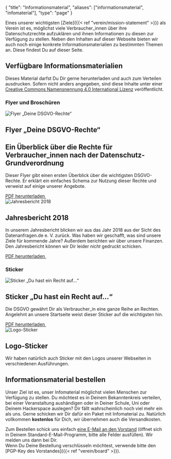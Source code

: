{
    "title": "Informationsmaterial",
    "aliases": ["informationsmaterial", "infomaterial"],
    "type": "page"
}

Eines unserer wichtigsten [Ziele]({{< ref "verein/mission-statement" >}}) als Verein ist es, möglichst viele Verbraucher_innen über ihre Datenschutzrechte aufzuklären und ihnen Informationen zu diesen zur Verfügung zu stellen. Neben den Inhalten auf dieser Webseite bieten wir auch noch einige konkrete Informationsmaterialien zu bestimmten Themen an. Diese findest Du auf dieser Seite.

## Verfügbare Informationsmaterialien

Dieses Material darfst Du Dir gerne herunterladen und auch zum Verteilen ausdrucken. Sofern nicht anders angegeben, sind diese Inhalte unter einer [Creative Commons Namensnennung 4.0 International Lizenz](https://creativecommons.org/licenses/by/4.0/deed.de) veröffentlicht.

### Flyer und Broschüren

<article class="list-article icon-list-article">
    <div class="col25 article-featured-image"><img class="image" src="/img/material/flyer-rights.jpg" alt="Flyer „Deine DSGVO-Rechte“"></div>
    <div class="padded col75">
        <h1>Flyer „Deine DSGVO-Rechte“</h1>
        <h2>Ein Überblick über die Rechte für Verbraucher_innen nach der Datenschutz-Grundverordnung</h2>
        <p class="description">
            Dieser Flyer gibt einen ersten Überblick über die wichtigsten DSGVO-Rechte. Er erklärt ein einfaches Schema zur Nutzung dieser Rechte und verweist auf einige unserer Angebote.
        </p>
    </div>
    <div class="clearfix"></div>
    <a class="button button-primary read-more-button" href="https://static.dacdn.de/docs/flyer-deine-dsgvo-rechte.pdf">PDF herunterladen&nbsp;<span class="icon icon-download"></span></a>
</article>

<article class="list-article icon-list-article">
    <div class="col25 article-featured-image"><img class="image" src="/img/material/bericht-2018.jpg" alt="Jahresbericht 2018"></div>
    <div class="padded col75">
        <h1>Jahresbericht 2018</h1>
        <p class="description">
            In unserem Jahresbericht blicken wir aus das Jahr 2018 aus der Sicht des Datenanfragen.de e.&nbsp;V. zurück. Was haben wir geschafft, was sind unsere Ziele für kommende Jahre? Außerdem berichten wir über unsere Finanzen.<br>
            Den Jahresbericht können wir Dir leider <em>nicht</em> gedruckt schicken.
        </p>
    </div>
    <div class="clearfix"></div>
    <a class="button button-primary read-more-button" href="https://static.dacdn.de/docs/bericht-2018.pdf">PDF herunterladen&nbsp;<span class="icon icon-download"></span></a>
</article>

### Sticker

<article class="list-article icon-list-article">
    <div class="col25 article-featured-image"><img class="image" src="/img/material/sticker-rights.jpg" alt="Sticker „Du hast ein Recht auf…“"></div>
    <div class="padded col75">
        <h1>Sticker „Du hast ein Recht auf…“</h1>
        <p class="description">
            Die DSGVO gewährt Dir als Verbraucher_in eine ganze Reihe an Rechten. Angelehnt an unsere Startseite weist dieser Sticker auf die wichtigsten hin.
        </p>
    </div>
    <div class="clearfix"></div>
    <a class="button button-primary read-more-button" href="https://static.dacdn.de/docs/sticker-rights-1-de.pdf">PDF herunterladen&nbsp;<span class="icon icon-download"></span></a>
</article>

<article class="list-article icon-list-article no-footer">
    <div class="col25 article-featured-image"><img class="image" src="/img/material/sticker-icon.jpg" alt="Logo-Sticker"></div>
    <div class="padded col75">
        <h1>Logo-Sticker</h1>
        <p class="description">
            Wir haben natürlich auch Sticker mit den Logos unserer Webseiten in verschiedenen Ausführungen.
        </p>
    </div>
    <div class="clearfix"></div>
</article>

## Informationsmaterial bestellen

Unser Ziel ist es, unser Infomaterial möglichst vielen Menschen zur Verfügung zu stellen. Du möchtest es in Deinem Bekanntenkreis verteilen, bei einer Veranstaltung aushändigen oder in Deiner Schule, Uni oder Deinem Hackerspace auslegen? Dir fällt wahrscheinlich noch viel mehr ein als uns. Gerne schicken wir Dir dafür ein Paket mit Infomaterial zu. Natürlich vollkommen **kostenlos** für Dich, wir übernehmen auch die Versandkosten.

Zum Bestellen schick uns einfach [eine E-Mail an den Vorstand](mailto:vorstand@datenanfragen.de?subject=Bestellung%20Infomaterial&body=Hallo%2C%0A%0Aich%20m%C3%B6chte%20gerne%20Infomaterial%20zum%20Datenanfragen.de%20e.%20V.%20bestellen.%0A%0AName%20Empf%C3%A4nger_in%3A%0A%5Bhier%20eintragen%2C%20z.%20B.%3A%20Kim%20Mustermensch%2C%20Musterst%C3%A4dter%20Hackerspace%20e.%20V.%2C%20Datenschutzbeh%C3%B6rde%20Musterstadt%5D%0A%0AVollst%C3%A4ndige%20Versandadresse%3A%0A%5Bhier%20eintragen%2C%20z.%20B.%3A%20Musterstra%C3%9Fe%20123%2C%2012345%20Musterstadt%2C%20Musterland%5D%0A%0AF%C3%BCr%20wie%20viele%20Menschen%20brauchst%20Du%20Infomaterial%20(gesch%C3%A4tzt)%3F%0A%5Bhier%20eintragen%2C%20z.%20B.%3A%2020%5D%0A%0ABesondere%20W%C3%BCnsche%3A%0A%5BWir%20stellen%20Dir%20ein%20passendes%20Paket%20mit%20Infomaterial%20zusammen%2C%20wenn%20Du%20besondere%20W%C3%BCnsche%20hast%2C%20bitte%20hier%20eintragen%5D%0A%0AWas%20m%C3%B6chtest%20Du%20mit%20dem%20Infomaterial%20machen%3F%0A%5Bhier%20eintragen%2C%20z.%20B.%3A%20Verteilen%20in%20Schule%2FUni%2C%20Auslegen%20bei%20Veranstaltung%5D%0A) (öffnet sich in Deinem Standard-E-Mail-Programm, bitte alle Felder ausfüllen). Wir melden uns dann bei Dir.  
Wenn Du Deine Bestellung verschlüsseln möchtest, verwende bitte den [PGP-Key des Vorstandes]({{< ref "verein/board" >}}).
